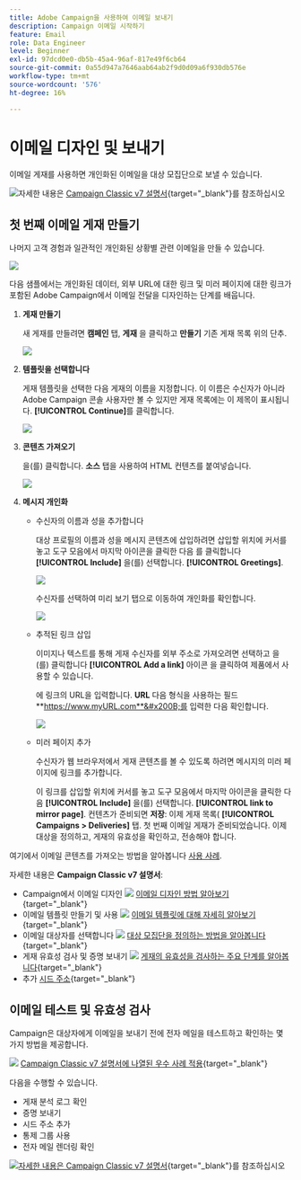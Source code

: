 ```yaml
---
title: Adobe Campaign을 사용하여 이메일 보내기
description: Campaign 이메일 시작하기
feature: Email
role: Data Engineer
level: Beginner
exl-id: 97dcd0e0-db5b-45a4-96af-817e49f6cb64
source-git-commit: 0a55d947a7646aab64ab2f9d0d09a6f930db576e
workflow-type: tm+mt
source-wordcount: '576'
ht-degree: 16%

---
```


# 이메일 디자인 및 보내기

이메일 게재를 사용하면 개인화된 이메일을 대상 모집단으로 보낼 수 있습니다.

![](../assets/do-not-localize/book.png)자세한 내용은 [Campaign Classic v7 설명서](https://experienceleague.adobe.com/docs/campaign-classic/using/sending-messages/sending-emails/about-email-channel.html){target=&quot;_blank&quot;}를 참조하십시오

## 첫 번째 이메일 게재 만들기

나머지 고객 경험과 일관적인 개인화된 상황별 관련 이메일을 만들 수 있습니다.

![](assets/new-email-content.png)


다음 샘플에서는 개인화된 데이터, 외부 URL에 대한 링크 및 미러 페이지에 대한 링크가 포함된 Adobe Campaign에서 이메일 전달을 디자인하는 단계를 배웁니다.

1. **게재 만들기**

   새 게재를 만들려면 **캠페인** 탭, **게재** 을 클릭하고 **만들기** 기존 게재 목록 위의 단추.

   ![](assets/delivery_step_1.png)

1. **템플릿을 선택합니다**

   게재 템플릿을 선택한 다음 게재의 이름을 지정합니다. 이 이름은 수신자가 아니라 Adobe Campaign 콘솔 사용자만 볼 수 있지만 게재 목록에는 이 제목이 표시됩니다. **[!UICONTROL Continue]**&#x200B;를 클릭합니다.

   ![](assets/dce_delivery_model.png)

1. **콘텐츠 가져오기**

   을(를) 클릭합니다. **소스** 탭을 사용하여 HTML 컨텐츠를 붙여넣습니다.

   ![](assets/paste-content.png)


1. **메시지 개인화**


   * 수신자의 이름과 성을 추가합니다

      대상 프로필의 이름과 성을 메시지 콘텐츠에 삽입하려면 삽입할 위치에 커서를 놓고 도구 모음에서 마지막 아이콘을 클릭한 다음 를 클릭합니다 **[!UICONTROL Include]** 을(를) 선택합니다. **[!UICONTROL Greetings]**.

      ![](assets/include-greetings.png)

      수신자를 선택하여 미리 보기 탭으로 이동하여 개인화를 확인합니다.

      ![](assets/perso-check.png)

   * 추적된 링크 삽입

      이미지나 텍스트를 통해 게재 수신자를 외부 주소로 가져오려면 선택하고 을(를) 클릭합니다 **[!UICONTROL Add a link]** 아이콘 을 클릭하여 제품에서 사용할 수 있습니다.

      에 링크의 URL을 입력합니다. **URL** 다음 형식을 사용하는 필드 **https://www.myURL.com**&#x200B;를 입력한 다음 확인합니다.

      ![](assets/add-a-link.png)

   * 미러 페이지 추가

      수신자가 웹 브라우저에서 게재 콘텐츠를 볼 수 있도록 하려면 메시지의 미러 페이지에 링크를 추가합니다.

      이 링크를 삽입할 위치에 커서를 놓고 도구 모음에서 마지막 아이콘을 클릭한 다음 **[!UICONTROL Include]** 을(를) 선택합니다. **[!UICONTROL link to mirror page]**.
   컨텐츠가 준비되면 **저장**: 이제 게재 목록( **[!UICONTROL Campaigns > Deliveries]** 탭. 첫 번째 이메일 게재가 준비되었습니다. 이제 대상을 정의하고, 게재의 유효성을 확인하고, 전송해야 합니다.


여기에서 이메일 콘텐츠를 가져오는 방법을 알아봅니다 [사용 사례](https://experienceleague.adobe.com/docs/campaign/automation/workflows/use-cases/deliveries/load-delivery-content.html).

자세한 내용은 **Campaign Classic v7 설명서**:

* Campaign에서 이메일 디자인
   ![](../assets/do-not-localize/book.png) [이메일 디자인 방법 알아보기](https://experienceleague.adobe.com/docs/campaign-classic/using/sending-messages/sending-emails/defining-the-email-content.html){target=&quot;_blank&quot;}
* 이메일 템플릿 만들기 및 사용
   ![](../assets/do-not-localize/book.png) [이메일 템플릿에 대해 자세히 알아보기](https://experienceleague.adobe.com/docs/campaign-classic/using/sending-messages/using-delivery-templates/about-templates.html){target=&quot;_blank&quot;}
* 이메일 대상자를 선택합니다
   ![](../assets/do-not-localize/book.png) [대상 모집단을 정의하는 방법을 알아봅니다](https://experienceleague.adobe.com/docs/campaign-classic/using/sending-messages/key-steps-when-creating-a-delivery/steps-defining-the-target-population.html){target=&quot;_blank&quot;}
* 게재 유효성 검사 및 증명 보내기
   ![](../assets/do-not-localize/book.png) [게재의 유효성을 검사하는 주요 단계를 알아봅니다](https://experienceleague.adobe.com/docs/campaign-classic/using/sending-messages/key-steps-when-creating-a-delivery/steps-validating-the-delivery.html){target=&quot;_blank&quot;}
* 추가 [시드 주소](https://experienceleague.adobe.com/docs/campaign-classic/using/sending-messages/using-seed-addresses/about-seed-addresses.html){target=&quot;_blank&quot;}

## 이메일 테스트 및 유효성 검사

Campaign은 대상자에게 이메일을 보내기 전에 전자 메일을 테스트하고 확인하는 몇 가지 방법을 제공합니다.

![](../assets/do-not-localize/book.png) [Campaign Classic v7 설명서에 나열된 우수 사례 적용](https://experienceleague.adobe.com/docs/campaign-classic/using/sending-messages/key-steps-when-creating-a-delivery/delivery-bestpractices/check-before-sending.html){target=&quot;_blank&quot;}

다음을 수행할 수 있습니다.

* 게재 분석 로그 확인
* 증명 보내기
* 시드 주소 추가
* 통제 그룹 사용
* 전자 메일 렌더링 확인

![](../assets/do-not-localize/book.png)[자세한 내용은 Campaign Classic v7 설명서](https://experienceleague.adobe.com/docs/campaign-classic/using/sending-messages/key-steps-when-creating-a-delivery/steps-validating-the-delivery.html){target=&quot;_blank&quot;}를 참조하십시오
